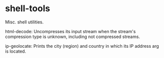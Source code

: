 # shell-tools
Misc. shell utilities.

html-decode: Uncompresses its input stream when the stream's compression type
             is unknown, including not compressed streams.

ip-geolocate: Prints the city (region) and country in which its IP address arg
              is located.

